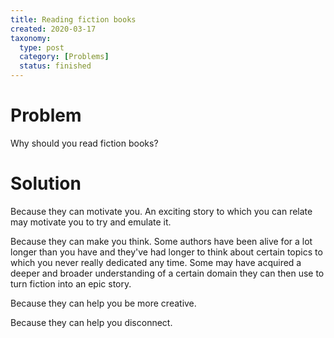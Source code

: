 ```yaml
---
title: Reading fiction books
created: 2020-03-17
taxonomy:
  type: post
  category: [Problems]
  status: finished
---
```


# Problem
Why should you read fiction books?

# Solution
Because they can motivate you. An exciting story to which you can relate may motivate you to try and emulate it.

Because they can make you think. Some authors have been alive for a lot longer than you have and they've had longer to think about certain topics to which you never really dedicated any time. Some may have acquired a deeper and broader understanding of a certain domain they can then use to turn fiction into an epic story.

Because they can help you be more creative.

Because they can help you disconnect.
